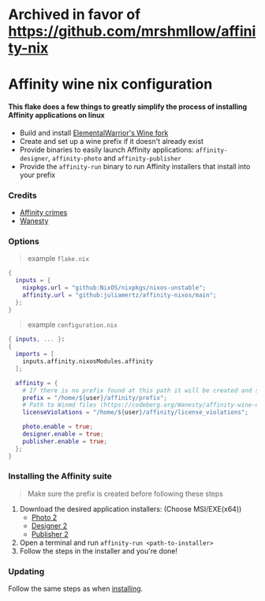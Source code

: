 # Archived in favor of https://github.com/mrshmllow/affinity-nix

# Affinity wine nix configuration

#### This flake does a few things to greatly simplify the process of installing Affinity applications on linux
- Build and install [ElementalWarrior's Wine fork](https://gitlab.winehq.org/ElementalWarrior)
- Create and set up a wine prefix if it doesn't already exist
- Provide binaries to easily launch Affinity applications: `affinity-designer`, `affinity-photo` and `affinity-publisher`
- Provide the `affinity-run` binary to run Affinity installers that install into your prefix

### Credits
- [Affinity crimes](https://github.com/lf-/affinity-crimes)
- [Wanesty](https://codeberg.org/Wanesty/affinity-wine-docs)

### Options
> example `flake.nix`
```nix
{
  inputs = {
    nixpkgs.url = "github:NixOS/nixpkgs/nixos-unstable";
    affinity.url = "github:juliamertz/affinity-nixos/main";
  };
}
```
> example `configuration.nix`
```nix
{ inputs, ... }:
{ 
  imports = [
    inputs.affinity.nixosModules.affinity
  ];

  affinity = {
    # If there is no prefix found at this path it will be created and set up for you.
    prefix = "/home/${user}/affinity/prefix";
    # Path to Winmd files (https://codeberg.org/Wanesty/affinity-wine-docs#setting-up-your-build-and-your-wineprefix-https-wiki-winehq-org-wine_user-27s_guide-wineprefix)
    licenseViolations = "/home/${user}/affinity/license_violations";

    photo.enable = true;
    designer.enable = true;
    publisher.enable = true;
  };
}
```

### Installing the Affinity suite
> Make sure the prefix is created before following these steps
1. Download the desired application installers: (Choose MSI/EXE(x64))
    - [Photo 2](https://store.serif.com/en-us/update/windows/photo/2/)
    - [Designer 2](https://store.serif.com/en-us/update/windows/designer/2/)
    - [Publisher 2](https://store.serif.com/en-us/update/windows/publisher/2/)
2. Open a terminal and run `affinity-run <path-to-installer>`
3. Follow the steps in the installer and you're done!

### Updating
Follow the same steps as when [installing](#installing-the-affinity-suite). 

